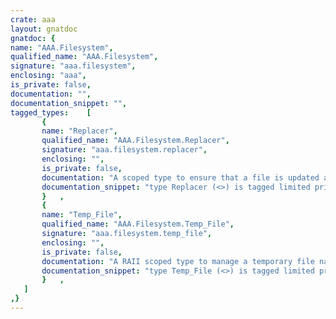 ```yaml
---
crate: aaa
layout: gnatdoc
gnatdoc: {
name: "AAA.Filesystem",
qualified_name: "AAA.Filesystem",
signature: "aaa.filesystem",
enclosing: "aaa",
is_private: false,
documentation: "",
documentation_snippet: "",
tagged_types:    [
       {
       name: "Replacer",
       qualified_name: "AAA.Filesystem.Replacer",
       signature: "aaa.filesystem.replacer",
       enclosing: "",
       is_private: false,
       documentation: "A scoped type to ensure that a file is updated and replaced without\ntrouble. In case of failure, the original file remains untouched. So\nwhat happens is: 1) A copy to a temp file is made. 2) This file is\nmodified and can be tested as the client sees fit. 3) If the new file is\nproper, the old one is renamed to .prev and the new one takes its place.",
       documentation_snippet: "type Replacer (<>) is tagged limited private;",
       }   ,
       {
       name: "Temp_File",
       qualified_name: "AAA.Filesystem.Temp_File",
       signature: "aaa.filesystem.temp_file",
       enclosing: "",
       is_private: false,
       documentation: "A RAII scoped type to manage a temporary file name.\nCreates an instance with a unique file name. This does nothing on disk.\nThe user is responsible for using the temp file name as they see fit.\nThe file is deleted once an object of this type goes out of scope.\nIf the file/folder was never created on disk nothing will happen.",
       documentation_snippet: "type Temp_File (<>) is tagged limited private;",
       }   ,
   ]
,}
---
```

